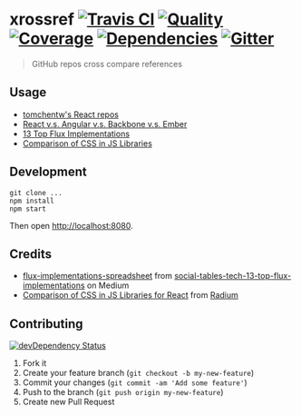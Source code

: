 # xrossref [![Travis CI][travis-image]][travis-url] [![Quality][codeclimate-image]][codeclimate-url] [![Coverage][codeclimate-coverage-image]][codeclimate-coverage-url] [![Dependencies][gemnasium-image]][gemnasium-url] [![Gitter][gitter-image]][gitter-url]
> GitHub repos cross compare references


## Usage

* [tomchentw's React repos][tomchentws_react_repos]
* [React v.s. Angular v.s. Backbone v.s. Ember][react_vs_angular_vs_backbone_vs_ember]
* [13 Top Flux Implementations][13_top_flux_implementations]
* [Comparison of CSS in JS Libraries][comparasion_of_css_in_js_libraries]


## Development

```shell
git clone ...
npm install
npm start
```

Then open [http://localhost:8080](http://localhost:8080).


## Credits

* [flux-implementations-spreadsheet][flux-implementations-spreadsheet] from [social-tables-tech-13-top-flux-implementations][social-tables-tech-13-top-flux-implementations] on Medium
* [Comparison of CSS in JS Libraries for React][comparasion_of_css_in_js_libraries_for_react] from [Radium][Radium]

[flux-implementations-spreadsheet]: https://docs.google.com/spreadsheets/d/1AddJl_vMnCHgdAbabMoIJ087xHuBwJ9jQMfA0mDD_D8/edit#gid=0
[social-tables-tech-13-top-flux-implementations]: https://medium.com/social-tables-tech/we-compared-13-top-flux-implementations-you-won-t-believe-who-came-out-on-top-1063db32fe73
[comparasion_of_css_in_js_libraries_for_react]: https://github.com/FormidableLabs/radium/blob/1dc17336e5d5a1232239c57ff5653a176f330ddd/docs/comparison/README.md
[Radium]: http://projects.formidablelabs.com/radium/


## Contributing

[![devDependency Status][david-dm-image]][david-dm-url]

1. Fork it
2. Create your feature branch (`git checkout -b my-new-feature`)
3. Commit your changes (`git commit -am 'Add some feature'`)
4. Push to the branch (`git push origin my-new-feature`)
5. Create new Pull Request


[travis-image]: https://img.shields.io/travis/tomchentw/xrossref.svg?style=flat-square
[travis-url]: https://travis-ci.org/tomchentw/xrossref
[codeclimate-image]: https://img.shields.io/codeclimate/github/tomchentw/xrossref.svg?style=flat-square
[codeclimate-url]: https://codeclimate.com/github/tomchentw/xrossref
[codeclimate-coverage-image]: https://img.shields.io/codeclimate/coverage/github/tomchentw/xrossref.svg?style=flat-square
[codeclimate-coverage-url]: https://codeclimate.com/github/tomchentw/xrossref
[gemnasium-image]: https://img.shields.io/gemnasium/tomchentw/xrossref.svg?style=flat-square
[gemnasium-url]: https://gemnasium.com/tomchentw/xrossref
[gitter-image]: https://badges.gitter.im/Join%20Chat.svg
[gitter-url]: https://gitter.im/tomchentw/xrossref?utm_source=badge&utm_medium=badge&utm_campaign=pr-badge&utm_content=badge
[david-dm-image]: https://img.shields.io/david/dev/tomchentw/xrossref.svg?style=flat-square
[david-dm-url]: https://david-dm.org/tomchentw/xrossref#info=devDependencies


[tomchentws_react_repos]: https://tomchentw.github.io/xrossref/#dG9tY2hlbnR3L3JlYWN0LWdvb2dsZS1tYXBzLCB0b21jaGVudHcvcmVhY3QtdG9hc3RyLCB0b21jaGVudHcvcmVhY3QtcHJpc20=
[react_vs_angular_vs_backbone_vs_ember]: https://tomchentw.github.io/xrossref/#ZmFjZWJvb2svcmVhY3QsIGFuZ3VsYXIvYW5ndWxhci5qcywgamFzaGtlbmFzL2JhY2tib25lLCBlbWJlcmpzL2VtYmVyLmpz
[13_top_flux_implementations]: https://tomchentw.github.io/xrossref/#YWNkbGl0ZS9mbHVtbW94LCBnb2F0c2xhY2tlci9hbHQsIEJpbmFyeU11c2UvZmx1eHhvciwgYWRkdGhpcy9mbHV4dGhpcywgbWFydHlqcy9tYXJ0eSwga2Vud2hlZWxlci9tY2ZseSwgeWFob28vZmx1eGlibGUsIGRlbG9yZWFuanMvZGVsb3JlYW4sIExlYW5LaXQtTGFicy9sdXguanMsIHNwb2lrZS9yZWZsdXhqcywgb21uaXNjaWVudGpzL29tbmlzY2llbnQsIGptcmVpZHkvZmx1eHksIGF6dS9tYXRlcmlhbC1mbHV4
[comparasion_of_css_in_js_libraries]: https://tomchentw.github.io/xrossref/#Rm9ybWlkYWJsZUxhYnMvcmFkaXVtLCBqcy1uZXh0L3JlYWN0LXN0eWxlLCBtYXJ0aW5hbmRlcnQvcmVhY3QtaW5saW5lLCBwZXRlaHVudC9qc3hzdHlsZSwganNzdHlsZXMvcmVhY3QtanNzLCBXaWxkaG9uZXkvUmVhY3RTaGFkb3csIHJhcGhhbW9yaW0vbmF0aXZlLWNzcywgZXJpY3dvb2xleS9yZWFjdC1pbi1zdHlsZSwgamh1ZHNvbjgvcmVhY3QtY3NzLWJ1aWxkZXIsIGJsYWtlZW1icmV5L3JlYWN0LWZyZWUtc3R5bGUsIFJpY2tXb25nL3JlYWN0LWlubGluZS1jc3MsIGVsaWVyb3RlbmJlcmcvcmVhY3Qtc3RhdGljcy1zdHlsZXMsIG5pY2svcmVhY3Qtc3R5bCwgaGFja2hhdC9zbWFydC1jc3MsIGtvZHlsL3N0aWxy
